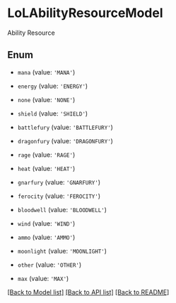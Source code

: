 # LoLAbilityResourceModel

Ability Resource

## Enum

* `mana` (value: `'MANA'`)

* `energy` (value: `'ENERGY'`)

* `none` (value: `'NONE'`)

* `shield` (value: `'SHIELD'`)

* `battlefury` (value: `'BATTLEFURY'`)

* `dragonfury` (value: `'DRAGONFURY'`)

* `rage` (value: `'RAGE'`)

* `heat` (value: `'HEAT'`)

* `gnarfury` (value: `'GNARFURY'`)

* `ferocity` (value: `'FEROCITY'`)

* `bloodwell` (value: `'BLOODWELL'`)

* `wind` (value: `'WIND'`)

* `ammo` (value: `'AMMO'`)

* `moonlight` (value: `'MOONLIGHT'`)

* `other` (value: `'OTHER'`)

* `max` (value: `'MAX'`)

[[Back to Model list]](../README.md#documentation-for-models) [[Back to API list]](../README.md#documentation-for-api-endpoints) [[Back to README]](../README.md)
